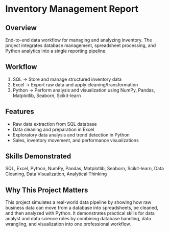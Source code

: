 # Inventory Management Report

## Overview
End-to-end data workflow for managing and analyzing inventory. The project integrates database management, spreadsheet processing, and Python analytics into a single reporting pipeline.

## Workflow
1. SQL → Store and manage structured inventory data
2. Excel → Export raw data and apply cleaning/transformation
3. Python → Perform analysis and visualization using NumPy, Pandas, Matplotlib, Seaborn, Scikit-learn

## Features
- Raw data extraction from SQL database
- Data cleaning and preparation in Excel
- Exploratory data analysis and trend detection in Python
- Sales, inventory movement, and performance visualizations

## Skills Demonstrated
SQL, Excel, Python, NumPy, Pandas, Matplotlib, Seaborn, Scikit-learn, Data Cleaning, Data Visualization, Analytical Thinking

## Why This Project Matters
This project simulates a real-world data pipeline by showing how raw business data can move from a database into spreadsheets, be cleaned, and then analyzed with Python. It demonstrates practical skills for data analyst and data science roles by combining database handling, data wrangling, and visualization into one professional workflow.
